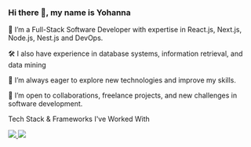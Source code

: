 ### Hi there 👋, my name is Yohanna
🚀 I’m a Full-Stack Software Developer with expertise in React.js, Next.js, Node.js, Nest.js and DevOps.

🛠️ I also have experience in database systems, information retrieval, and data mining

🌱 I’m always eager to explore new technologies and improve my skills.

💼 I’m open to collaborations, freelance projects, and new challenges in software development.
  
<p> Tech Stack & Frameworks I've Worked With
<br>
<p align="start">
  <a href="">
    <img src="https://skillicons.dev/icons?i=react,nextjs,js,ts,tailwind,nodejs,express,nestjs" />
      <img src="https://skillicons.dev/icons?i=https://skillicons.dev/icons?i=firebase,mongodb,postgres,mysql,docker" />
  </a>
</p>
<br>

<!---
--->
